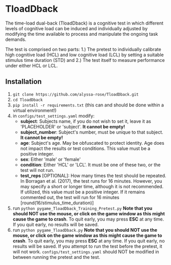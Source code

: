 # TloadDback

The time-load dual-back (TloadDback) is a cognitive test in which different levels of cognitive load can be induced and individually adjusted by modifying the 
time available to process and manipulate the ongoing task demands.

The test is comprised on two parts: 1.) The pretest to individually calibrate high cognitive load (HCL) and low cognitive load (LCL) by setting a suitable stimulus time duration (STD) and 2.) The test itself to measure performance under either HCL or LCL.


## Installation
1. `git clone https://github.com/alyssa-rose/TloadDback.git`
2. `cd TloadDback`
3. `pip install -r requirements.txt` (this can and should be done within a virtual environment!)
4. in `configs/test_settings.yaml` modify: 
    * **subject**: Subjects name, if you do not wish to set it, leave it as 'PLACEHOLDER' or 'subject'. **It cannot be empty!**
    * **subject_number**: Subject's number, must be unique to that subject. **It cannot be empty!**
    * **age**: Subject's age. May be obfuscated to protect identity. Age does not impact the results or test conditions. This value must be a positive integer.
    * **sex**: Either 'male' or 'female'
    * **condition**: Either 'HCL' or 'LCL'. It must be one of these two, or the test will not run.
    * **test_reps** [OPTIONAL]: How many times the test should be repeated. In Borragan et al. (2017), the test runs for 16 minutes. However, you may specify a 
                                short or longer time, although it is not recommended. If utilized, this value must be a positive integer. If it remains  
                                commented out, the test will run for 16 minutes [round(16/stimulus_time_duration)]
5. run `python pygame_TloadDback_Training_Pretest.py` **Note that you should NOT use the mouse, or click on the game window as this might cause the game to crash**. To quit early, you may press **ESC** at any time. If you quit early, no results will be saved.
6. run `python pygame_TloadDback.py` **Note that you should NOT use the mouse, or click on the game window as this might cause the game to crash**. To quit early, you may press **ESC** at any time. If you quit early, no results will be saved. If you attempt to run the test before the pretest, it will not work. `configs/test_settings.yaml` should NOT be modified in between running the pretest and the test.
